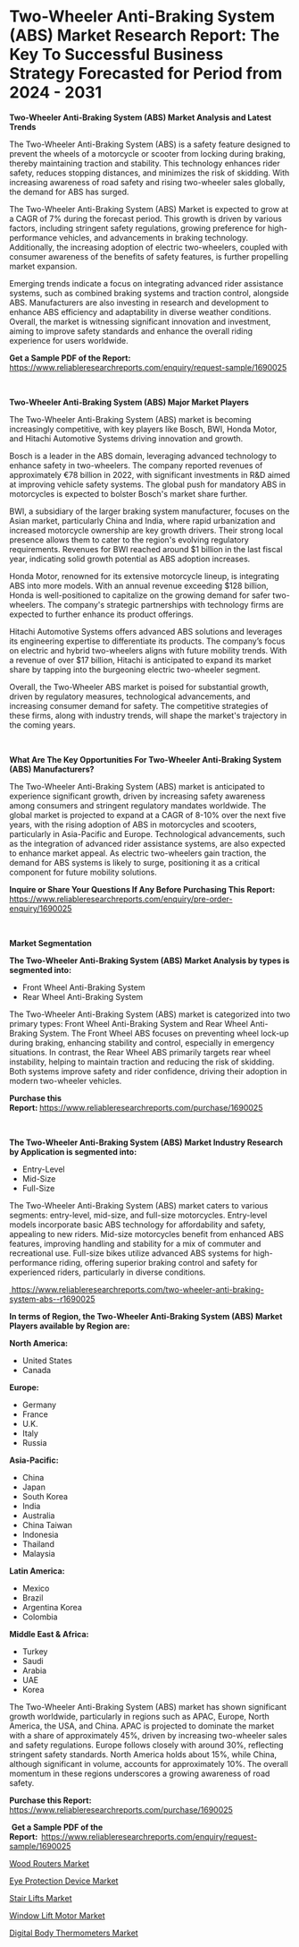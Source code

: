 <p><h1>Two-Wheeler Anti-Braking System (ABS) Market Research Report: The Key To Successful Business Strategy Forecasted for Period from 2024 - 2031</h1></p><p><strong>Two-Wheeler Anti-Braking System (ABS) Market Analysis and Latest Trends</strong></p>
<p><p>The Two-Wheeler Anti-Braking System (ABS) is a safety feature designed to prevent the wheels of a motorcycle or scooter from locking during braking, thereby maintaining traction and stability. This technology enhances rider safety, reduces stopping distances, and minimizes the risk of skidding. With increasing awareness of road safety and rising two-wheeler sales globally, the demand for ABS has surged.</p><p>The Two-Wheeler Anti-Braking System (ABS) Market is expected to grow at a CAGR of 7% during the forecast period. This growth is driven by various factors, including stringent safety regulations, growing preference for high-performance vehicles, and advancements in braking technology. Additionally, the increasing adoption of electric two-wheelers, coupled with consumer awareness of the benefits of safety features, is further propelling market expansion.</p><p>Emerging trends indicate a focus on integrating advanced rider assistance systems, such as combined braking systems and traction control, alongside ABS. Manufacturers are also investing in research and development to enhance ABS efficiency and adaptability in diverse weather conditions. Overall, the market is witnessing significant innovation and investment, aiming to improve safety standards and enhance the overall riding experience for users worldwide.</p></p>
<p><strong>Get a Sample PDF of the Report:&nbsp;</strong> <a href="https://www.reliableresearchreports.com/enquiry/request-sample/1690025?utm_campaign=32&utm_medium=2&utm_source=Github&utm_content=ia&utm_term=17102024&utm_id=two-wheeler-anti-braking-system-abs">https://www.reliableresearchreports.com/enquiry/request-sample/1690025</a></p>
<p>&nbsp;</p>
<p><strong>Two-Wheeler Anti-Braking System (ABS) Major Market Players</strong></p>
<p><p>The Two-Wheeler Anti-Braking System (ABS) market is becoming increasingly competitive, with key players like Bosch, BWI, Honda Motor, and Hitachi Automotive Systems driving innovation and growth. </p><p>Bosch is a leader in the ABS domain, leveraging advanced technology to enhance safety in two-wheelers. The company reported revenues of approximately €78 billion in 2022, with significant investments in R&D aimed at improving vehicle safety systems. The global push for mandatory ABS in motorcycles is expected to bolster Bosch's market share further.</p><p>BWI, a subsidiary of the larger braking system manufacturer, focuses on the Asian market, particularly China and India, where rapid urbanization and increased motorcycle ownership are key growth drivers. Their strong local presence allows them to cater to the region's evolving regulatory requirements. Revenues for BWI reached around $1 billion in the last fiscal year, indicating solid growth potential as ABS adoption increases.</p><p>Honda Motor, renowned for its extensive motorcycle lineup, is integrating ABS into more models. With an annual revenue exceeding $128 billion, Honda is well-positioned to capitalize on the growing demand for safer two-wheelers. The company's strategic partnerships with technology firms are expected to further enhance its product offerings.</p><p>Hitachi Automotive Systems offers advanced ABS solutions and leverages its engineering expertise to differentiate its products. The company’s focus on electric and hybrid two-wheelers aligns with future mobility trends. With a revenue of over $17 billion, Hitachi is anticipated to expand its market share by tapping into the burgeoning electric two-wheeler segment.</p><p>Overall, the Two-Wheeler ABS market is poised for substantial growth, driven by regulatory measures, technological advancements, and increasing consumer demand for safety. The competitive strategies of these firms, along with industry trends, will shape the market's trajectory in the coming years.</p></p>
<p>&nbsp;</p>
<p><strong>What Are The Key Opportunities For Two-Wheeler Anti-Braking System (ABS) Manufacturers?</strong></p>
<p><p>The Two-Wheeler Anti-Braking System (ABS) market is anticipated to experience significant growth, driven by increasing safety awareness among consumers and stringent regulatory mandates worldwide. The global market is projected to expand at a CAGR of 8-10% over the next five years, with the rising adoption of ABS in motorcycles and scooters, particularly in Asia-Pacific and Europe. Technological advancements, such as the integration of advanced rider assistance systems, are also expected to enhance market appeal. As electric two-wheelers gain traction, the demand for ABS systems is likely to surge, positioning it as a critical component for future mobility solutions.</p></p>
<p><strong>Inquire or Share Your Questions If Any Before Purchasing This Report:</strong> <a href="https://www.reliableresearchreports.com/enquiry/pre-order-enquiry/1690025?utm_campaign=32&utm_medium=2&utm_source=Github&utm_content=ia&utm_term=17102024&utm_id=two-wheeler-anti-braking-system-abs">https://www.reliableresearchreports.com/enquiry/pre-order-enquiry/1690025</a></p>
<p>&nbsp;</p>
<p><strong>Market Segmentation</strong></p>
<p><strong>The Two-Wheeler Anti-Braking System (ABS) Market Analysis by types is segmented into:</strong></p>
<p><ul><li>Front Wheel Anti-Braking System</li><li>Rear Wheel Anti-Braking System</li></ul></p>
<p><p>The Two-Wheeler Anti-Braking System (ABS) market is categorized into two primary types: Front Wheel Anti-Braking System and Rear Wheel Anti-Braking System. The Front Wheel ABS focuses on preventing wheel lock-up during braking, enhancing stability and control, especially in emergency situations. In contrast, the Rear Wheel ABS primarily targets rear wheel instability, helping to maintain traction and reducing the risk of skidding. Both systems improve safety and rider confidence, driving their adoption in modern two-wheeler vehicles.</p></p>
<p><strong>Purchase this Report:&nbsp;</strong><a href="https://www.reliableresearchreports.com/purchase/1690025?utm_campaign=32&utm_medium=2&utm_source=Github&utm_content=ia&utm_term=17102024&utm_id=two-wheeler-anti-braking-system-abs">https://www.reliableresearchreports.com/purchase/1690025</a></p>
<p>&nbsp;</p>
<p><strong>The Two-Wheeler Anti-Braking System (ABS) Market Industry Research by Application is segmented into:</strong></p>
<p><ul><li>Entry-Level</li><li>Mid-Size</li><li>Full-Size</li></ul></p>
<p><p>The Two-Wheeler Anti-Braking System (ABS) market caters to various segments: entry-level, mid-size, and full-size motorcycles. Entry-level models incorporate basic ABS technology for affordability and safety, appealing to new riders. Mid-size motorcycles benefit from enhanced ABS features, improving handling and stability for a mix of commuter and recreational use. Full-size bikes utilize advanced ABS systems for high-performance riding, offering superior braking control and safety for experienced riders, particularly in diverse conditions.</p></p>
<p><a href="https://www.reliableresearchreports.com/two-wheeler-anti-braking-system-abs--r1690025?utm_campaign=32&utm_medium=2&utm_source=Github&utm_content=ia&utm_term=17102024&utm_id=two-wheeler-anti-braking-system-abs">&nbsp;https://www.reliableresearchreports.com/two-wheeler-anti-braking-system-abs--r1690025</a></p>
<p><strong>In terms of Region, the Two-Wheeler Anti-Braking System (ABS) Market Players available by Region are:</strong></p>
<p>
    <p> <strong> North America: </strong>
        <ul>
            <li>United States</li>
            <li>Canada</li>
        </ul>
        </p> 
    <p> <strong> Europe: </strong>
        <ul>
            <li>Germany</li>
            <li>France</li>
            <li>U.K.</li>
            <li>Italy</li>
            <li>Russia</li>
        </ul>
        </p> 
    <p> <strong> Asia-Pacific: </strong>
        <ul>
            <li>China</li>
            <li>Japan</li>
            <li>South Korea</li>
            <li>India</li>
            <li>Australia</li>
            <li>China Taiwan</li>
            <li>Indonesia</li>
            <li>Thailand</li>
            <li>Malaysia</li>
        </ul>
        </p> 
    <p> <strong> Latin America: </strong>
        <ul>
            <li>Mexico</li>
            <li>Brazil</li>
            <li>Argentina Korea</li>
            <li>Colombia</li>
        </ul>
        </p> 
    <p> <strong> Middle East & Africa: </strong>
        <ul>
            <li>Turkey</li>
            <li>Saudi</li>
            <li>Arabia</li>
            <li>UAE</li>
            <li>Korea</li>
        </ul>
    </p>
    </p>
<p><p>The Two-Wheeler Anti-Braking System (ABS) market has shown significant growth worldwide, particularly in regions such as APAC, Europe, North America, the USA, and China. APAC is projected to dominate the market with a share of approximately 45%, driven by increasing two-wheeler sales and safety regulations. Europe follows closely with around 30%, reflecting stringent safety standards. North America holds about 15%, while China, although significant in volume, accounts for approximately 10%. The overall momentum in these regions underscores a growing awareness of road safety.</p></p>
<p><strong>Purchase this Report: </strong><a href="https://www.reliableresearchreports.com/purchase/1690025?utm_campaign=32&utm_medium=2&utm_source=Github&utm_content=ia&utm_term=17102024&utm_id=two-wheeler-anti-braking-system-abs">https://www.reliableresearchreports.com/purchase/1690025</a></p>
<p>&nbsp;<strong>Get a Sample PDF of the Report:&nbsp;&nbsp;</strong><a href="https://www.reliableresearchreports.com/enquiry/request-sample/1690025?utm_campaign=32&utm_medium=2&utm_source=Github&utm_content=ia&utm_term=17102024&utm_id=two-wheeler-anti-braking-system-abs">https://www.reliableresearchreports.com/enquiry/request-sample/1690025</a></p>
<p><strong></strong></p>
<p><p><a href="https://github.com/catusaesianou/Market-Research-Report-List-1/blob/main/wood-routers-market.md?utm_campaign=32&utm_medium=2&utm_source=Github&utm_content=ia&utm_term=17102024&utm_id=two-wheeler-anti-braking-system-abs">Wood Routers Market</a></p><p><a href="https://www.linkedin.com/pulse/emerging-trends-eye-protection-device-market-detailed-overview-ttgae?utm_campaign=32&utm_medium=2&utm_source=Github&utm_content=ia&utm_term=17102024&utm_id=two-wheeler-anti-braking-system-abs">Eye Protection Device Market</a></p><p><a href="https://issuu.com/reportprime-2/docs/stair-lifts-market-size-2030.pptx_4578bc4b7cc22b?utm_campaign=32&utm_medium=2&utm_source=Github&utm_content=ia&utm_term=17102024&utm_id=two-wheeler-anti-braking-system-abs">Stair Lifts Market</a></p><p><a href="https://github.com/sogusofer/Market-Research-Report-List-1/blob/main/window-lift-motor-market.md?utm_campaign=32&utm_medium=2&utm_source=Github&utm_content=ia&utm_term=17102024&utm_id=two-wheeler-anti-braking-system-abs">Window Lift Motor Market</a></p><p><a href="https://www.linkedin.com/pulse/digital-body-thermometers-market-indicators-size-regional-ugfte?utm_campaign=32&utm_medium=2&utm_source=Github&utm_content=ia&utm_term=17102024&utm_id=two-wheeler-anti-braking-system-abs">Digital Body Thermometers Market</a></p></p>
